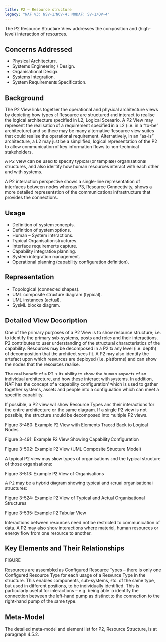 ```yaml
---
title: P2 – Resource structure
legacy: "NAF v3: NSV-1/NOV-4; MODAF: SV-1/OV-4"
---
```


The P2 Resource Structure View addresses the composition and (high-level)
interaction of resources.

## Concerns Addressed

* Physical Architecture.
* Systems Engineering / Design.
* Organisational Design.
* Systems Integration.
* System Requirements Specification.

## Background

The P2 View links together the operational and physical architecture views by
depicting how types of Resource are structured and interact to realise the logical
architecture specified in L2, Logical Scenario. A P2 View may represent the
realisation of a requirement specified in a L2 (i.e. in a “to-be” architecture) and so
there may be many alternative Resource view suites that could realise the
operational requirement. Alternatively, in an “as-is” architecture, a L2 may just be a
simplified, logical representation of the P2 to allow communication of key information
flows to non-technical stakeholders.

A P2 View can be used to specify typical (or template) organisational structures, and
also identify how human resources interact with each other and with systems.

A P2 interaction perspective shows a single-line representation of interfaces between
nodes whereas P3, Resource Connectivity, shows a more detailed representation of
the communications infrastructure that provides the connections.

## Usage

* Definition of system concepts.
* Definition of system options.
* Human – System interactions.
* Typical Organisation structures.
* Interface requirements capture.
* Capability integration planning.
* System integration management.
* Operational planning (capability configuration definition).

## Representation

* Topological (connected shapes).
* UML composite structure diagram (typical).
* UML instances (actual).
* SysML blocks diagram.

## Detailed View Description

One of the primary purposes of a P2 View is to show resource structure; i.e. to
identify the primary sub-systems, posts and roles and their interactions. P2
contributes to user understanding of the structural characteristics of the capability.
Resources may be decomposed in a P2 to any level (i.e. depth) of decomposition
that the architect sees fit. A P2 may also identify the artefact upon which resources
are deployed (i.e. platforms) and can show the nodes that the resources realise.

The real benefit of a P2 is its ability to show the human aspects of an individual
architecture, and how these interact with systems. In addition, NAF has the concept
of a ‘capability configuration’ which is used to gather together systems, assets and
people into a configuration which can meet a specific capability.

If possible, a P2 view will show Resource Types and their interactions for the entire
architecture on the same diagram. If a single P2 view is not possible, the structure
should be decomposed into multiple P2 views.

Figure 3-480: Example P2 View with Elements Traced Back to Logical Nodes

Figure 3-491: Example P2 View Showing Capability Configuration

Figure 3-502: Example P2 View (UML Composite Structure Model)

A typical P2 view may show types of organisations and the typical structure of those
organisations:

Figure 3-513: Example P2 View of Organisations

A P2 may be a hybrid diagram showing typical and actual organisational structures:

Figure 3-524: Example P2 View of Typical and Actual Organisational Structures

Figure 3-535: Example P2 Tabular View

Interactions between resources need not be restricted to communication of data. A
P2 may also show interactions where materiel, human resources or energy flow from
one resource to another.


## Key Elements and Their Relationships

FIGURE

Resources are assembled as Configured Resource Types – there is only one
Configured Resource Type for each usage of a Resource Type in the structure. This
enables components, sub-systems, etc. of the same type, but used in different
positions, to be individually identified. This is particularly useful for interactions – e.g.
being able to identify the connection between the left-hand pump as distinct to the
connection to the right-hand pump of the same type.

## Meta-Model

The detailed meta-model and element list for P2, Resource Structure, is at paragraph
4.5.2.
